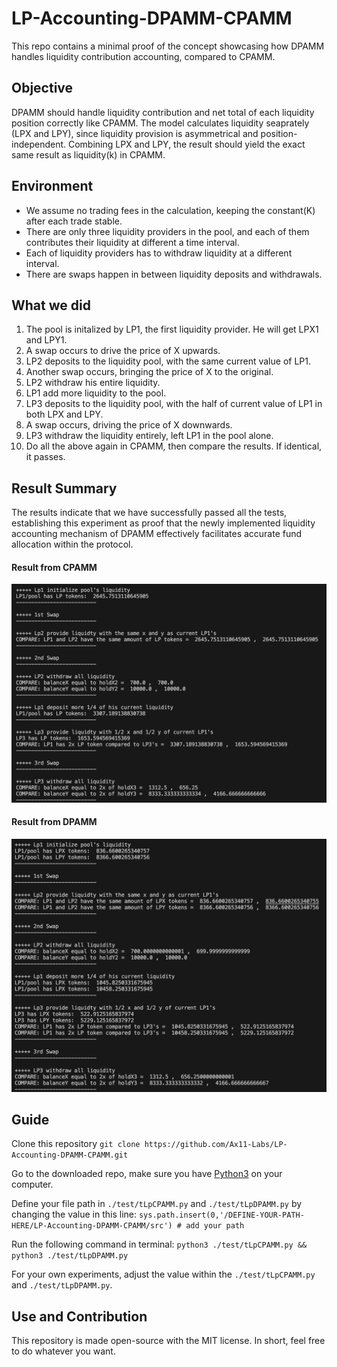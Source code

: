 # LP-Accounting-DPAMM-CPAMM

This repo contains a minimal proof of the concept showcasing how DPAMM handles liquidity contribution accounting, compared to CPAMM.

## Objective

DPAMM should handle liquidity contribution and net total of each liquidity position correctly like CPAMM. The model calculates liquidity seaprately (LPX and LPY), since liquidity provision is asymmetrical and position-independent. Combining LPX and LPY, the result should yield the exact same result as liquidity(k) in CPAMM.

## Environment

- We assume no trading fees in the calculation, keeping the constant(K) after each trade stable.
- There are only three liquidity providers in the pool, and each of them contributes their liquidity at different a time interval.
- Each of liquidity providers has to withdraw liquidity at a different interval.
- There are swaps happen in between liquidity deposits and withdrawals.

## What we did

1. The pool is initalized by LP1, the first liquidity provider. He will get LPX1 and LPY1.
2. A swap occurs to drive the price of X upwards.
3. LP2 deposits to the liquidity pool, with the same current value of LP1.
4. Another swap occurs, bringing the price of X to the original.
5. LP2 withdraw his entire liquidity.
6. LP1 add more liquidity to the pool.
7. LP3 deposits to the liquidity pool, with the half of current value of LP1 in both LPX and LPY.
8. A swap occurs, driving the price of X downwards.
9. LP3 withdraw the liquidity entirely, left LP1 in the pool alone.
10. Do all the above again in CPAMM, then compare the results. If identical, it passes.

## Result Summary

The results indicate that we have successfully passed all the tests, establishing this experiment as proof that the newly implemented liquidity accounting mechanism of DPAMM effectively facilitates accurate fund allocation within the protocol.

#### Result from CPAMM

![resultCPAMM](cpammResult.png)

#### Result from DPAMM

![resultDPAMM](dpammResult.png)

## Guide

Clone this repository
`git clone https://github.com/Ax11-Labs/LP-Accounting-DPAMM-CPAMM.git`

Go to the downloaded repo, make sure you have [Python3](https://www.python.org/downloads/) on your computer.

Define your file path in `./test/tLpCPAMM.py` and `./test/tLpDPAMM.py` by changing the value in this line: `sys.path.insert(0,'/DEFINE-YOUR-PATH-HERE/LP-Accounting-DPAMM-CPAMM/src') # add your path`

Run the following command in terminal:
`python3 ./test/tLpCPAMM.py && python3 ./test/tLpDPAMM.py`

For your own experiments, adjust the value within the `./test/tLpCPAMM.py` and `./test/tLpDPAMM.py`.

## Use and Contribution

This repository is made open-source with the MIT license. In short, feel free to do whatever you want.
